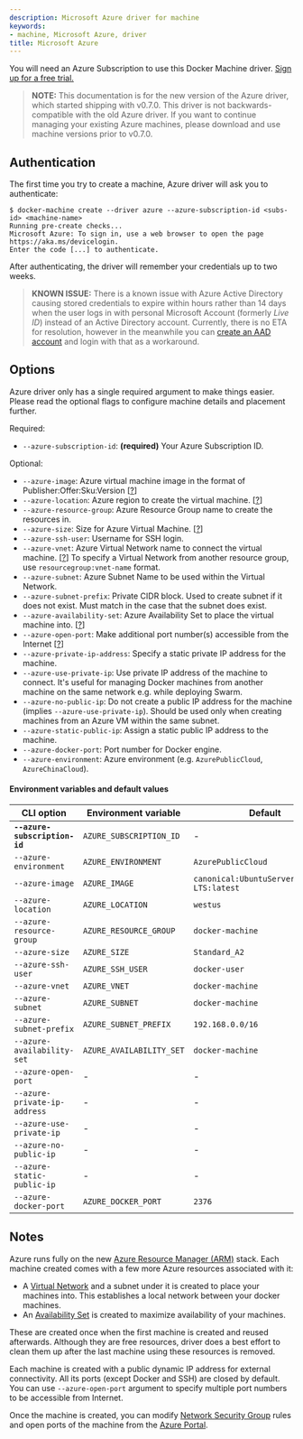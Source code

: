 ```yaml
---
description: Microsoft Azure driver for machine
keywords:
- machine, Microsoft Azure, driver
title: Microsoft Azure
---
```


You will need an Azure Subscription to use this Docker Machine driver.
[Sign up for a free trial.][trial]

> **NOTE:** This documentation is for the new version of the Azure driver, which started
> shipping with v0.7.0. This driver is not backwards-compatible with the old
> Azure driver. If you want to continue managing your existing Azure machines, please
> download and use machine versions prior to v0.7.0.

[azure]: http://azure.microsoft.com/
[trial]: https://azure.microsoft.com/free/

## Authentication

The first time you try to create a machine, Azure driver will ask you to
authenticate:

    $ docker-machine create --driver azure --azure-subscription-id <subs-id> <machine-name>
    Running pre-create checks...
    Microsoft Azure: To sign in, use a web browser to open the page https://aka.ms/devicelogin.
    Enter the code [...] to authenticate.

After authenticating, the driver will remember your credentials up to two weeks.

> **KNOWN ISSUE:** There is a known issue with Azure Active Directory causing stored
> credentials to expire within hours rather than 14 days when the user logs in with
> personal Microsoft Account (formerly _Live ID_) instead of an Active Directory account.
> Currently, there is no ETA for resolution, however in the meanwhile you can
> [create an AAD account][aad-docs] and login with that as a workaround.

[aad-docs]: https://azure.microsoft.com/documentation/articles/virtual-machines-windows-create-aad-work-id/

## Options

Azure driver only has a single required argument to make things easier. Please
read the optional flags to configure machine details and placement further.

Required:

- `--azure-subscription-id`: **(required)** Your Azure Subscription ID.

Optional:

- `--azure-image`: Azure virtual machine image in the format of Publisher:Offer:Sku:Version [[?][vm-image]]
- `--azure-location`: Azure region to create the virtual machine. [[?][location]]
- `--azure-resource-group`: Azure Resource Group name to create the resources in.
- `--azure-size`: Size for Azure Virtual Machine. [[?][vm-size]]
- `--azure-ssh-user`: Username for SSH login.
- `--azure-vnet`: Azure Virtual Network name to connect the virtual machine.
  [[?][vnet]] To specify a Virtual Network from another resource group, use `resourcegroup:vnet-name` format.
- `--azure-subnet`: Azure Subnet Name to be used within the Virtual Network.
- `--azure-subnet-prefix`: Private CIDR block. Used to create subnet if it does not exist. Must match in the case that the subnet does exist.
- `--azure-availability-set`: Azure Availability Set to place the virtual machine into. [[?][av-set]]
- `--azure-open-port`: Make additional port number(s) accessible from the Internet [[?][nsg]]
- `--azure-private-ip-address`: Specify a static private IP address for the machine.
- `--azure-use-private-ip`: Use private IP address of the machine to connect. It's useful for managing Docker machines from another machine on the same network e.g. while deploying Swarm.
- `--azure-no-public-ip`: Do not create a public IP address for the machine (implies `--azure-use-private-ip`). Should be used only when creating machines from an Azure VM within the same subnet.
- `--azure-static-public-ip`: Assign a static public IP address to the machine.
- `--azure-docker-port`: Port number for Docker engine.
- `--azure-environment`: Azure environment (e.g. `AzurePublicCloud`, `AzureChinaCloud`).

[vm-image]: https://azure.microsoft.com/en-us/documentation/articles/resource-groups-vm-searching/
[location]: https://azure.microsoft.com/en-us/regions/
[vm-size]:  https://azure.microsoft.com/en-us/documentation/articles/virtual-machines-size-specs/
[vnet]:     https://azure.microsoft.com/en-us/documentation/articles/virtual-networks-overview/
[av-set]:   https://azure.microsoft.com/en-us/documentation/articles/virtual-machines-manage-availability/

#### Environment variables and default values

| CLI option                      | Environment variable          | Default            |
| ------------------------------- | ----------------------------- | ------------------ |
| **`--azure-subscription-id`**   | `AZURE_SUBSCRIPTION_ID`       | -                  |
| `--azure-environment`           | `AZURE_ENVIRONMENT`           | `AzurePublicCloud` |
| `--azure-image`                 | `AZURE_IMAGE`                 | `canonical:UbuntuServer:16.04.0-LTS:latest` |
| `--azure-location`              | `AZURE_LOCATION`              | `westus`           |
| `--azure-resource-group`        | `AZURE_RESOURCE_GROUP`        | `docker-machine`   |
| `--azure-size`                  | `AZURE_SIZE`                  | `Standard_A2`      |
| `--azure-ssh-user`              | `AZURE_SSH_USER`              | `docker-user`      |
| `--azure-vnet`                  | `AZURE_VNET`                  | `docker-machine`   |
| `--azure-subnet`                | `AZURE_SUBNET`                | `docker-machine`   |
| `--azure-subnet-prefix`         | `AZURE_SUBNET_PREFIX`         | `192.168.0.0/16`   |
| `--azure-availability-set`      | `AZURE_AVAILABILITY_SET`      | `docker-machine`   |
| `--azure-open-port`             | -                             | -                  |
| `--azure-private-ip-address`    | -                             | -                  |
| `--azure-use-private-ip`        | -                             | -                  |
| `--azure-no-public-ip`          | -                             | -                  |
| `--azure-static-public-ip`      | -                             | -                  |
| `--azure-docker-port`           | `AZURE_DOCKER_PORT`           | `2376`             |

## Notes

Azure runs fully on the new [Azure Resource Manager (ARM)][arm] stack. Each
machine created comes with a few more Azure resources associated with it:

* A [Virtual Network][vnet] and a subnet under it is created to place your
machines into. This establishes a local network between your docker machines.
* An [Availability Set][av-set] is created to maximize availability of your
machines.

These are created once when the first machine is created and reused afterwards.
Although they are free resources, driver does a best effort to clean them up
after the last machine using these resources is removed.

Each machine is created with a public dynamic IP address for external
connectivity. All its ports (except Docker and SSH) are closed by default. You
can use `--azure-open-port` argument to specify multiple port numbers to be
accessible from Internet.

Once the machine is created, you can modify [Network Security Group][nsg]
rules and open ports of the machine from the [Azure Portal][portal].

[arm]:    https://azure.microsoft.com/en-us/documentation/articles/resource-group-overview/
[nsg]:    https://azure.microsoft.com/en-us/documentation/articles/virtual-networks-nsg/
[portal]: https://portal.azure.com/
